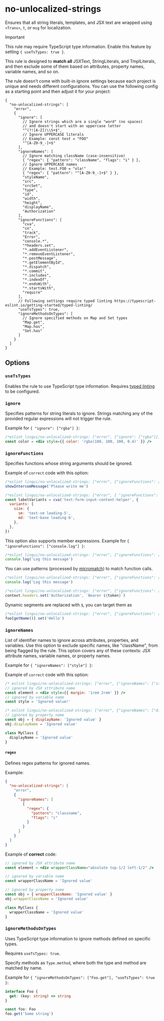 # no-unlocalized-strings

Ensures that all string literals, templates, and JSX text are wrapped using `<Trans>`, `t`, or `msg` for localization.

> [!IMPORTANT]  
> This rule may require TypeScript type information. Enable this feature by setting `{ useTsTypes: true }`.

This rule is designed to **match all** JSXText, StringLiterals, and TmplLiterals, and then exclude some of them based on attributes, property names, variable names, and so on.

The rule doesn’t come with built-in ignore settings because each project is unique and needs different configurations. You can use the following config as a starting point and then adjust it for your project:

<!-- prettier-ignore -->
```json5
{
  "no-unlocalized-strings": [
    "error",
    {
      "ignore": [
        // Ignore strings which are a single "word" (no spaces) 
        // and doesn't start with an uppercase letter
        "^(?![A-Z])\\S+$",
        // Ignore UPPERCASE literals
        // Example: const test = "FOO"
        "^[A-Z0-9_-]+$"
      ],
      "ignoreNames": [
        // Ignore matching className (case-insensitive)
        { "regex": { "pattern": "className", "flags": "i" } },
        // Ignore UPPERCASE names
        // Example: test.FOO = "ola!"
        { "regex": { "pattern": "^[A-Z0-9_-]+$" } },
        "styleName",
        "src",
        "srcSet",
        "type",
        "id",
        "width",
        "height",
        "displayName",
        "Authorization"
      ],
      "ignoreFunctions": [
        "cva",
        "cn",
        "track",
        "Error",
        "console.*",
        "*headers.set",
        "*.addEventListener",
        "*.removeEventListener",
        "*.postMessage",
        "*.getElementById",
        "*.dispatch",
        "*.commit",
        "*.includes",
        "*.indexOf",
        "*.endsWith",
        "*.startsWith",
        "require"
      ],
      // Following settings require typed linting https://typescript-eslint.io/getting-started/typed-linting/
      "useTsTypes": true,
      "ignoreMethodsOnTypes": [
        // Ignore specified methods on Map and Set types
        "Map.get",
        "Map.has",
        "Set.has"
      ]
    }
  ]
}
```

## Options

### `useTsTypes`

Enables the rule to use TypeScript type information. Requires [typed linting](https://typescript-eslint.io/getting-started/typed-linting/) to be configured.

### `ignore`

Specifies patterns for string literals to ignore. Strings matching any of the provided regular expressions will not trigger the rule.

Example for `{ "ignore": ["rgba"] }`:

```jsx
/*eslint lingui/no-unlocalized-strings: ["error", {"ignore": ["rgba"]}]*/
const color = <div style={{ color: 'rgba(100, 100, 100, 0.4)' }} />
```

### `ignoreFunctions`

Specifies functions whose string arguments should be ignored.

Example of `correct` code with this option:

```js
/*eslint lingui/no-unlocalized-strings: ["error", {"ignoreFunctions": ["showIntercomMessage"]}]*/
showIntercomMessage('Please write me')

/*eslint lingui/no-unlocalized-strings: ["error", { "ignoreFunctions": ["cva"] }]*/
const labelVariants = cva('text-form-input-content-helper', {
  variants: {
    size: {
      sm: 'text-sm leading-5',
      md: 'text-base leading-6',
    },
  },
})
```

This option also supports member expressions. Example for `{ "ignoreFunctions": ["console.log"] }`:

```js
/*eslint lingui/no-unlocalized-strings: ["error", {"ignoreFunctions": ["console.log"]}]*/
console.log('Log this message')
```

You can use patterns (processed by [micromatch](https://www.npmjs.com/package/micromatch)) to match function calls.

```js
/*eslint lingui/no-unlocalized-strings: ["error", {"ignoreFunctions": ["console.*"]}]*/
console.log('Log this message')
```

```js
/*eslint lingui/no-unlocalized-strings: ["error", {"ignoreFunctions": ["*.headers.set"]}]*/
context.headers.set('Authorization', `Bearer ${token}`)
```

Dynamic segments are replaced with `$`, you can target them as

```js
/*eslint lingui/no-unlocalized-strings: ["error", {"ignoreFunctions": ["foo.$.set"]}]*/
foo[getName()].set('Hello')
```

### `ignoreNames`

List of identifier names to ignore across attributes, properties, and variables. Use this option to exclude specific names, like "className", from being flagged by the rule. This option covers any of these contexts: JSX attribute names, variable names, or property names.

Example for `{ "ignoreNames": ["style"] }`:

Example of `correct` code with this option:

```jsx
/* eslint lingui/no-unlocalized-strings: ["error", {"ignoreNames": ["style"]}] */
// ignored by JSX sttribute name
const element = <div style={{ margin: '1rem 2rem' }} />
// ignored by variable name
const style = 'Ignored value!'

/* eslint lingui/no-unlocalized-strings: ["error", {"ignoreNames": ["displayName"]}] */
// ignored by property name
const obj = { displayName: 'Ignored value' }
obj.displayName = 'Ignored value'

class MyClass {
  displayName = 'Ignored value'
}
```

#### `regex`

Defines regex patterns for ignored names.

Example:

```json
{
  "no-unlocalized-strings": [
    "error",
    {
      "ignoreNames": [
        {
          "regex": {
            "pattern": "classname",
            "flags": "i"
          }
        }
      ]
    }
  ]
}
```

Example of **correct** code:

```jsx
// ignored by JSX attribute name
const element = <div wrapperClassName="absolute top-1/2 left-1/2" />

// ignored by variable name
const wrapperClassName = 'Ignored value'

// ignored by property name
const obj = { wrapperClassName: 'Ignored value' }
obj.wrapperClassName = 'Ignored value'

class MyClass {
  wrapperClassName = 'Ignored value'
}
```

### `ignoreMethodsOnTypes`

Uses TypeScript type information to ignore methods defined on specific types.

Requires `useTsTypes: true`.

Specify methods as `Type.method`, where both the type and method are matched by name.

Example for `{ "ignoreMethodsOnTypes": ["Foo.get"], "useTsTypes": true }`:

```ts
interface Foo {
  get: (key: string) => string
}

const foo: Foo
foo.get('Some string')
```
